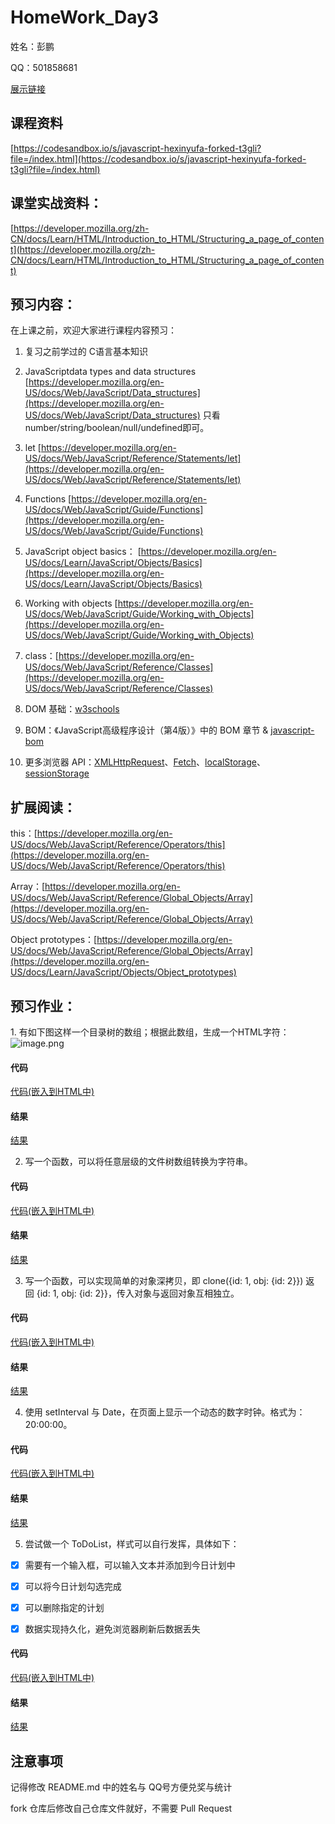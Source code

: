 # HomeWork_Day3

姓名：彭鹏

QQ：501858681

[展示链接](https://ppdebug.github.io/#/coding/javascript/baidu-summer-2022/day-7-04)

## 课程资料

[https://codesandbox.io/s/javascript-hexinyufa-forked-t3gli?file=/index.html](https://codesandbox.io/s/javascript-hexinyufa-forked-t3gli?file=/index.html)

## 课堂实战资料：

[https://developer.mozilla.org/zh-CN/docs/Learn/HTML/Introduction_to_HTML/Structuring_a_page_of_content](https://developer.mozilla.org/zh-CN/docs/Learn/HTML/Introduction_to_HTML/Structuring_a_page_of_content)

## 预习内容：
在上课之前，欢迎大家进行课程内容预习：

1. 复习之前学过的 C语言基本知识

2. JavaScriptdata types and data structures
[https://developer.mozilla.org/en-US/docs/Web/JavaScript/Data_structures](https://developer.mozilla.org/en-US/docs/Web/JavaScript/Data_structures)
只看number/string/boolean/null/undefined即可。

3. let
[https://developer.mozilla.org/en-US/docs/Web/JavaScript/Reference/Statements/let](https://developer.mozilla.org/en-US/docs/Web/JavaScript/Reference/Statements/let)

4. Functions
[https://developer.mozilla.org/en-US/docs/Web/JavaScript/Guide/Functions](https://developer.mozilla.org/en-US/docs/Web/JavaScript/Guide/Functions)

5. JavaScript object basics：
[https://developer.mozilla.org/en-US/docs/Learn/JavaScript/Objects/Basics](https://developer.mozilla.org/en-US/docs/Learn/JavaScript/Objects/Basics)

6. Working with objects
[https://developer.mozilla.org/en-US/docs/Web/JavaScript/Guide/Working_with_Objects](https://developer.mozilla.org/en-US/docs/Web/JavaScript/Guide/Working_with_Objects)

7. class：[https://developer.mozilla.org/en-US/docs/Web/JavaScript/Reference/Classes](https://developer.mozilla.org/en-US/docs/Web/JavaScript/Reference/Classes)

8. DOM 基础：[w3schools](https://www.w3schools.com/js/js_htmldom.asp)

9. BOM：《JavaScript高级程序设计（第4版）》中的 BOM 章节 & [javascript-bom](https://www.javascripttutorial.net/javascript-bom/)

10. 更多浏览器 API：[XMLHttpRequest](https://www.w3schools.com/xml/xml_http.asp)、[Fetch](https://www.w3schools.com/js/js_api_fetch.asp)、[localStorage](https://www.w3schools.com/jsref/prop_win_localstorage.asp)、[sessionStorage](https://www.w3schools.com/jsref/prop_win_sessionstorage.asp)

## 扩展阅读：

this：[https://developer.mozilla.org/en-US/docs/Web/JavaScript/Reference/Operators/this](https://developer.mozilla.org/en-US/docs/Web/JavaScript/Reference/Operators/this)

Array：[https://developer.mozilla.org/en-US/docs/Web/JavaScript/Reference/Global_Objects/Array](https://developer.mozilla.org/en-US/docs/Web/JavaScript/Reference/Global_Objects/Array)

Object prototypes：[https://developer.mozilla.org/en-US/docs/Web/JavaScript/Reference/Global_Objects/Array](https://developer.mozilla.org/en-US/docs/Learn/JavaScript/Objects/Object_prototypes)

## 预习作业：

1. 有如下图这样一个目录树的数组；根据此数组，生成一个HTML字符：
![image.png](https://i.loli.net/2021/07/08/V3M5XwkSEPKujAx.png)


<!-- tabs:start -->
#### **代码**

[代码(嵌入到HTML中)](src/htmltree-for.html ":include :type=code")

#### **结果**

[结果](src/htmltree-for.html ":include")

<!-- tabs:end -->

2. 写一个函数，可以将任意层级的文件树数组转换为字符串。

<!-- tabs:start -->
#### **代码**

[代码(嵌入到HTML中)](src/htmltree-func.html ":include :type=code")

#### **结果**

[结果](src/htmltree-func.html ":include")
<!-- tabs:end -->

3. 写一个函数，可以实现简单的对象深拷贝，即 clone({id: 1, obj: {id: 2}}) 返回 {id: 1, obj: {id: 2}}，传入对象与返回对象互相独立。

<!-- tabs:start -->
#### **代码**

[代码(嵌入到HTML中)](src/deepClone.html ":include :type=code")

#### **结果**

[结果](src/deepClone.html ":include")
<!-- tabs:end -->

4. 使用 setInterval 与 Date，在页面上显示一个动态的数字时钟。格式为：20:00:00。


<!-- tabs:start -->
#### **代码**

[代码(嵌入到HTML中)](src/clock.html ":include :type=code")

#### **结果**

[结果](src/clock.html ":include")
<!-- tabs:end -->

5. 尝试做一个 ToDoList，样式可以自行发挥，具体如下：

* [x] 需要有一个输入框，可以输入文本并添加到今日计划中
* [x] 可以将今日计划勾选完成
* [x] 可以删除指定的计划
* [x] 数据实现持久化，避免浏览器刷新后数据丢失


<!-- tabs:start -->
#### **代码**

[代码(嵌入到HTML中)](src/todoList.html ":include :type=code")

#### **结果**

[结果](src/todoList.html ":include")
<!-- tabs:end -->

## 注意事项
记得修改 README.md 中的姓名与 QQ号方便兑奖与统计

fork 仓库后修改自己仓库文件就好，不需要 Pull Request

